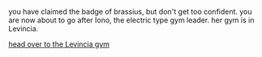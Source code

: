 you have claimed the badge of brassius, but don't get too confident.
you are now about to go after Iono, the electric type gym leader.
her gym is in Levincia.


[head over to the Levincia gym](levincia-gym.md)